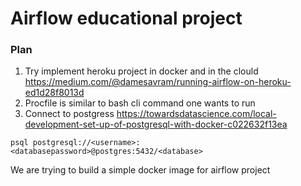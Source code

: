 # Airflow educational project

### Plan  
1) Try implement heroku project in docker and in the clould https://medium.com/@damesavram/running-airflow-on-heroku-ed1d28f8013d
2) Procfile is similar to bash cli command one wants to run
3) Connect to postgress https://towardsdatascience.com/local-development-set-up-of-postgresql-with-docker-c022632f13ea
```
psql postgresql://<username>:<databasepassword>@postgres:5432/<database>
```

We are trying to build a simple docker image for airflow project 
